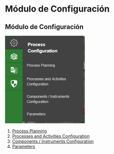 # Módulo de Configuración

## Módulo de Configuración 

![](../.gitbook/assets/image%20%28198%29.png)

1. [Process Planning](planificacion-de-procesos.md)
2. [Processes and Activities Configuration](configurador-de-procesos-y-actividades.md)
3. [Components / Instruments Configuration](configurador-de-los-componente-instrumentos.md)
4. [Parameters](parametros.md)



